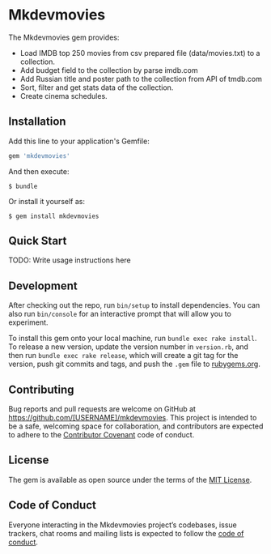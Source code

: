 # Mkdevmovies

The Mkdevmovies gem provides:
 - Load IMDB top 250 movies from csv prepared file (data/movies.txt) to a collection.
 - Add budget field to the collection by parse imdb.com
 - Add Russian title and poster path to the collection from API of tmdb.com
 - Sort, filter and get stats data of the collection.
 - Create cinema schedules.

## Installation

Add this line to your application's Gemfile:

```ruby
gem 'mkdevmovies'
```

And then execute:

    $ bundle

Or install it yourself as:

    $ gem install mkdevmovies

## Quick Start

TODO: Write usage instructions here

## Development

After checking out the repo, run `bin/setup` to install dependencies. You can also run `bin/console` for an interactive prompt that will allow you to experiment.

To install this gem onto your local machine, run `bundle exec rake install`. To release a new version, update the version number in `version.rb`, and then run `bundle exec rake release`, which will create a git tag for the version, push git commits and tags, and push the `.gem` file to [rubygems.org](https://rubygems.org).

## Contributing

Bug reports and pull requests are welcome on GitHub at https://github.com/[USERNAME]/mkdevmovies. This project is intended to be a safe, welcoming space for collaboration, and contributors are expected to adhere to the [Contributor Covenant](http://contributor-covenant.org) code of conduct.

## License

The gem is available as open source under the terms of the [MIT License](https://opensource.org/licenses/MIT).

## Code of Conduct

Everyone interacting in the Mkdevmovies project’s codebases, issue trackers, chat rooms and mailing lists is expected to follow the [code of conduct](https://github.com/[USERNAME]/mkdevmovies/blob/master/CODE_OF_CONDUCT.md).
